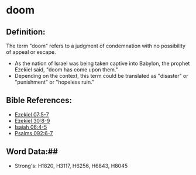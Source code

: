 # doom #

## Definition: ##

The term "doom" refers to a judgment of condemnation with no possibility of appeal or escape.

* As the nation of Israel was being taken captive into Babylon, the prophet Ezekiel said, "doom has come upon them."
* Depending on the context, this term could be translated as "disaster" or "punishment" or "hopeless ruin."

## Bible References: ##

* [Ezekiel 07:5-7](rc://en/tn/help/ezk/07/05)
* [Ezekiel 30:8-9](rc://en/tn/help/ezk/30/08)
* [Isaiah 06:4-5](rc://en/tn/help/isa/06/04)
* [Psalms 092:6-7](rc://en/tn/help/psa/092/006)

## Word Data:##

* Strong's: H1820, H3117, H6256, H6843, H8045

